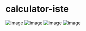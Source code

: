 # calculator-iste
![image](https://user-images.githubusercontent.com/55929413/91512923-bbe76f80-e900-11ea-8b54-3ad7d0e60c53.png)
![image](https://user-images.githubusercontent.com/55929413/91512898-ac682680-e900-11ea-9bbb-e86b48d36879.png)
![image](https://user-images.githubusercontent.com/55929413/91512909-b25e0780-e900-11ea-899c-def813f588fc.png)
![image](https://user-images.githubusercontent.com/55929413/91512917-b722bb80-e900-11ea-9da7-aae378d70fc9.png)

